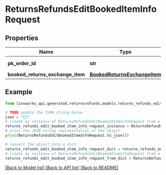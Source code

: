 # ReturnsRefundsEditBookedItemInfoRequest


## Properties

Name | Type | Description | Notes
------------ | ------------- | ------------- | -------------
**pk_order_id** | **str** | unique ID of the order | [optional] 
**booked_returns_exchange_item** | [**BookedReturnsExchangeItem**](BookedReturnsExchangeItem.md) |  | [optional] 

## Example

```python
from linnworks_api.generated.returnsrefunds.models.returns_refunds_edit_booked_item_info_request import ReturnsRefundsEditBookedItemInfoRequest

# TODO update the JSON string below
json = "{}"
# create an instance of ReturnsRefundsEditBookedItemInfoRequest from a JSON string
returns_refunds_edit_booked_item_info_request_instance = ReturnsRefundsEditBookedItemInfoRequest.from_json(json)
# print the JSON string representation of the object
print(ReturnsRefundsEditBookedItemInfoRequest.to_json())

# convert the object into a dict
returns_refunds_edit_booked_item_info_request_dict = returns_refunds_edit_booked_item_info_request_instance.to_dict()
# create an instance of ReturnsRefundsEditBookedItemInfoRequest from a dict
returns_refunds_edit_booked_item_info_request_from_dict = ReturnsRefundsEditBookedItemInfoRequest.from_dict(returns_refunds_edit_booked_item_info_request_dict)
```
[[Back to Model list]](../README.md#documentation-for-models) [[Back to API list]](../README.md#documentation-for-api-endpoints) [[Back to README]](../README.md)


